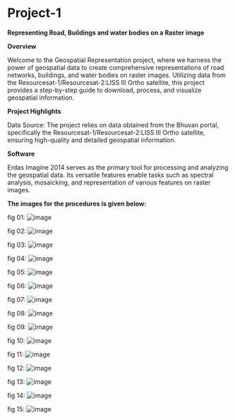 # Project-1
**Representing Road, Buildings and water bodies on a Raster image**
 
**Overview**

Welcome to the Geospatial Representation project, where we harness the power of geospatial data to create comprehensive representations of road networks, buildings, and water bodies on raster images. Utilizing data from the Resourcesat-1/Resourcesat-2:LISS III Ortho satellite, this project provides a step-by-step guide to download, process, and visualize geospatial information.

**Project Highlights**

Data Source: The project relies on data obtained from the Bhuvan portal, specifically the Resourcesat-1/Resourcesat-2:LISS III Ortho satellite, ensuring high-quality and detailed geospatial information.

**Software**

Erdas Imagine 2014 serves as the primary tool for processing and analyzing the geospatial data. Its versatile features enable tasks such as spectral analysis, mosaicking, and representation of various features on raster images.

**The images for the procedures is given below:**

fig 01: ![image](https://github.com/cse-purushothamanb/Project-1/assets/143436614/4c17d7da-97ce-4fbb-a1a1-ebfceadcc2e0)

fig 02: ![image](https://github.com/cse-purushothamanb/Project-1/assets/143436614/84244fe4-be05-49d6-a258-4d9edc21657e)

fig 03: ![image](https://github.com/cse-purushothamanb/Project-1/assets/143436614/b7d51326-a9a3-4c9a-bb60-8275d4d44a26)

fig 04: ![image](https://github.com/cse-purushothamanb/Project-1/assets/143436614/80c95b6e-b876-472b-8361-665473038ec4)

fig 05: ![image](https://github.com/cse-purushothamanb/Project-1/assets/143436614/864804ba-65c0-410f-aab6-f141c06cbc0c)

fig 06: ![image](https://github.com/cse-purushothamanb/Project-1/assets/143436614/a8f54b9e-96a3-4b2a-82ce-5f6ca1313ebf)

fig 07: ![image](https://github.com/cse-purushothamanb/Project-1/assets/143436614/a5ae9856-b50d-4b61-8a2b-011bb495cb58)

fig 08: ![image](https://github.com/cse-purushothamanb/Project-1/assets/143436614/856a6450-e910-4c37-9b3f-68f47dab16ba)

fig 09: ![image](https://github.com/cse-purushothamanb/Project-1/assets/143436614/aab7578b-d144-4045-bbaf-814ad3fb69d0)

fig 10: ![image](https://github.com/cse-purushothamanb/Project-1/assets/143436614/6d783dcc-aeb8-49a4-8e06-6c6d6ef1be3a)

fig 11: ![image](https://github.com/cse-purushothamanb/Project-1/assets/143436614/7c316436-b1b9-462b-80a3-c0c34092c1ff)

fig 12: ![image](https://github.com/cse-purushothamanb/Project-1/assets/143436614/62e13d93-ab58-455a-8527-88089a14de94)

fig 13: ![image](https://github.com/cse-purushothamanb/Project-1/assets/143436614/0172a0e3-1e7b-4d05-9f9a-4a7fe1095eb4)

fig 14: ![image](https://github.com/cse-purushothamanb/Project-1/assets/143436614/5bcbc18b-f624-450e-b850-826d8113fc75)

fig 15: ![image](https://github.com/cse-purushothamanb/Project-1/assets/143436614/ddfc7207-13e9-4c5e-989f-4cc2b50f4bc9)
